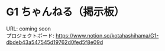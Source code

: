 # G1 ちゃんねる（掲示板）

URL: coming soon  
プロジェクトボード: https://www.notion.so/kotahashihama/G1-dbdeb43a547545d19762d0fed5f8e09d
